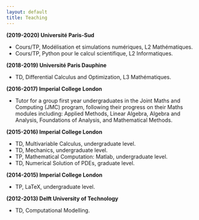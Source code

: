```yaml
---
layout: default
title: Teaching
---
```


<p>
<b>(2019-2020) Université Paris-Sud</b>
</p>
<ul>
<li> Cours/TP, Modélisation et simulations numériques, L2 Mathématiques. </li> 
<li> Cours/TP, Python pour le calcul scientifique, L2 Informatiques.</li> 
</ul>

<p>
<b>(2018-2019) Université Paris Dauphine</b>
</p>
<ul>
<li> TD, Differential Calculus and Optimization, L3 Mathématiques.</li> 
</ul>

<p>
<b>(2016-2017) Imperial College London</b>
</p>
<ul>
<li> Tutor for a group first year undergraduates in the Joint Maths and Computing (JMC) program, following their progress on their Maths modules including: Applied Methods, Linear Algebra, Algebra and Analysis, Foundations of Analysis, and Mathematical Methods.</li> 
</ul>

<p>
<b>(2015-2016) Imperial College London</b>
</p>
<ul>
<li> TD, Multivariable Calculus, undergraduate level.</li> 
<li> TD, Mechanics, undergraduate level.</li> 
<li> TP, Mathematical Computation: Matlab, undergraduate level.</li> 
<li> TD, Numerical Solution of PDEs, graduate level.</li> 
</ul>

<p>
<b>(2014-2015) Imperial College London</b>
</p>
<ul>
<li> TP, LaTeX, undergraduate level. </li> 
</ul>

<p>
<b>(2012-2013) Delft University of Technology</b>
</p>
<ul>
<li> TD, Computational Modelling. </li> 
</ul>

